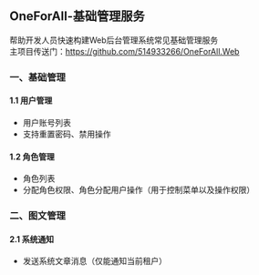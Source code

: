 ﻿## OneForAll-基础管理服务
帮助开发人员快速构建Web后台管理系统常见基础管理服务<br/>
主项目传送门：https://github.com/514933266/OneForAll.Web

### 一、基础管理
#### 1.1 用户管理
  + 用户账号列表
  + 支持重置密码、禁用操作
#### 1.2 角色管理
  + 角色列表
  + 分配角色权限、角色分配用户操作（用于控制菜单以及操作权限）

### 二、图文管理
#### 2.1 系统通知
  + 发送系统文章消息（仅能通知当前租户）

